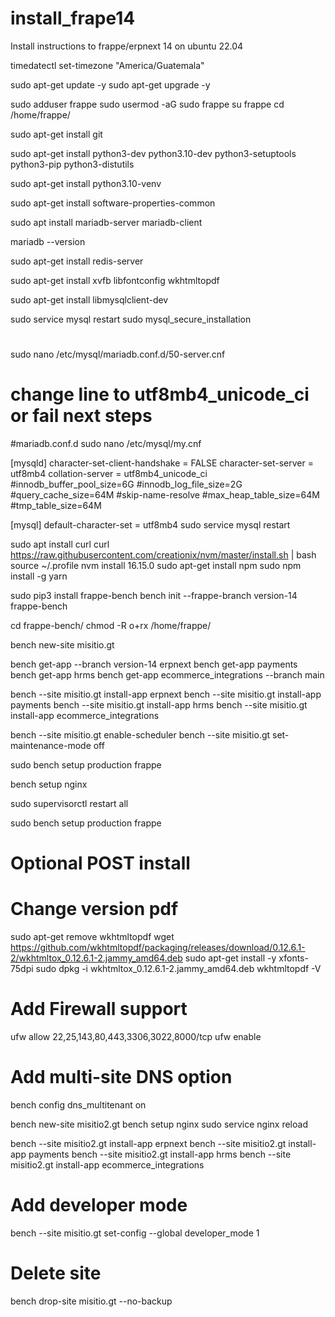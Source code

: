 # install_frape14
Install instructions to frappe/erpnext 14 on ubuntu 22.04

timedatectl set-timezone "America/Guatemala"

sudo apt-get update -y
sudo apt-get upgrade -y

sudo adduser frappe
sudo usermod -aG sudo frappe
su frappe
cd /home/frappe/


sudo apt-get install git

sudo apt-get install python3-dev python3.10-dev python3-setuptools python3-pip python3-distutils

sudo apt-get install python3.10-venv

sudo apt-get install software-properties-common

sudo apt install mariadb-server mariadb-client

mariadb --version

sudo apt-get install redis-server

sudo apt-get install xvfb libfontconfig wkhtmltopdf

sudo apt-get install libmysqlclient-dev

sudo service mysql restart
sudo mysql_secure_installation


#
sudo nano /etc/mysql/mariadb.conf.d/50-server.cnf
# change line to utf8mb4_unicode_ci or fail next steps

#mariadb.conf.d
sudo nano /etc/mysql/my.cnf

[mysqld]
character-set-client-handshake = FALSE
character-set-server = utf8mb4
collation-server = utf8mb4_unicode_ci
#innodb_buffer_pool_size=6G
#innodb_log_file_size=2G
#query_cache_size=64M
#skip-name-resolve
#max_heap_table_size=64M
#tmp_table_size=64M

[mysql]
default-character-set = utf8mb4
sudo service mysql restart

sudo apt install curl
curl https://raw.githubusercontent.com/creationix/nvm/master/install.sh | bash
source ~/.profile
nvm install 16.15.0
sudo apt-get install npm
sudo npm install -g yarn

sudo pip3 install frappe-bench
bench init --frappe-branch version-14 frappe-bench

cd frappe-bench/
chmod -R o+rx /home/frappe/

bench new-site misitio.gt

bench get-app --branch version-14 erpnext
bench get-app payments
bench get-app hrms
bench get-app ecommerce_integrations --branch main

bench --site misitio.gt install-app erpnext
bench --site misitio.gt install-app payments
bench --site misitio.gt install-app hrms
bench --site misitio.gt install-app ecommerce_integrations

bench --site  misitio.gt enable-scheduler
bench --site  misitio.gt set-maintenance-mode off

sudo bench setup production frappe

bench setup nginx

sudo supervisorctl restart all

sudo bench setup production frappe

# Optional POST install
# Change version pdf 

sudo apt-get remove wkhtmltopdf
wget https://github.com/wkhtmltopdf/packaging/releases/download/0.12.6.1-2/wkhtmltox_0.12.6.1-2.jammy_amd64.deb
sudo apt-get install -y xfonts-75dpi
sudo dpkg -i wkhtmltox_0.12.6.1-2.jammy_amd64.deb
wkhtmltopdf -V

# Add Firewall support
ufw allow 22,25,143,80,443,3306,3022,8000/tcp
ufw enable


# Add multi-site DNS option

bench config dns_multitenant on

bench new-site misitio2.gt
bench setup nginx
sudo service nginx reload

bench --site misitio2.gt install-app erpnext
bench --site misitio2.gt install-app payments
bench --site misitio2.gt install-app hrms
bench --site misitio2.gt install-app ecommerce_integrations


# Add developer mode
bench --site misitio.gt set-config --global developer_mode 1

# Delete site
bench drop-site misitio.gt --no-backup

